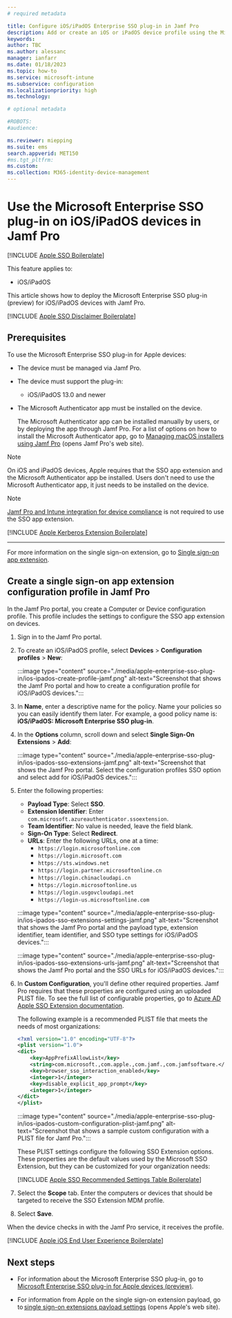 ```yaml
---
# required metadata

title: Configure iOS/iPadOS Enterprise SSO plug-in in Jamf Pro
description: Add or create an iOS or iPadOS device profile using the Microsoft Enterprise SSO plug-in in Jamf Pro. 
keywords:
author: TBC
ms.author: alessanc
manager: ianfarr
ms.date: 01/18/2023
ms.topic: how-to
ms.service: microsoft-intune
ms.subservice: configuration
ms.localizationpriority: high
ms.technology:

# optional metadata

#ROBOTS:
#audience:

ms.reviewer: miepping
ms.suite: ems
search.appverid: MET150
#ms.tgt_pltfrm:
ms.custom: 
ms.collection: M365-identity-device-management
---
```


# Use the Microsoft Enterprise SSO plug-in on iOS/iPadOS devices in Jamf Pro

[!INCLUDE [Apple SSO Boilerplate](../includes/apple-enterprise-sso-intro-boilerplate.md)]

This feature applies to:

- iOS/iPadOS

This article shows how to deploy the Microsoft Enterprise SSO plug-in (preview) for iOS/iPadOS devices with Jamf Pro.

[!INCLUDE [Apple SSO Disclaimer Boilerplate](../includes/apple-enterprise-sso-disclaimer-boilerplate.md)]

## Prerequisites

To use the Microsoft Enterprise SSO plug-in for Apple devices:

- The device must be managed via Jamf Pro.
- The device must support the plug-in:
  - iOS/iPadOS 13.0 and newer
- The Microsoft Authenticator app must be installed on the device.

  The Microsoft Authenticator app can be installed manually by users, or by deploying the app through Jamf Pro. For a list of options on how to install the Microsoft Authenticator app, go to [Managing macOS installers using Jamf Pro](https://docs.jamf.com/10.24.1/jamf-pro/administrator-guide/Managing_macOS_Installers.html) (opens Jamf Pro's web site).

> [!NOTE]
> On iOS and iPadOS devices, Apple requires that the SSO app extension and the Microsoft Authenticator app be installed. Users don't need to use the Microsoft Authenticator app, it just needs to be installed on the device.

> [!NOTE]
> [Jamf Pro and Intune integration for device compliance](../protect/conditional-access-integrate-jamf.md) is not required to use the SSO app extension.

[!INCLUDE [Apple Kerberos Extension Boilerplate](../includes/apple-enterprise-sso-kerberos-boilerplate.md)]

---

For more information on the single sign-on extension, go to [Single sign-on app extension](device-features-configure.md#single-sign-on-app-extension).

## Create a single sign-on app extension configuration profile in Jamf Pro

In the Jamf Pro portal, you create a Computer or Device configuration profile. This profile includes the settings to configure the SSO app extension on devices.

1. Sign in to the Jamf Pro portal.
2. To create an iOS/iPadOS profile, select **Devices** > **Configuration profiles** > **New**:

    :::image type="content" source="./media/apple-enterprise-sso-plug-in/ios-ipados-create-profile-jamf.png" alt-text="Screenshot that shows the Jamf Pro portal and how to create a configuration profile for iOS/iPadOS devices.":::

3. In **Name**, enter a descriptive name for the policy. Name your policies so you can easily identify them later. For example, a good policy name is: **iOS/iPadOS: Microsoft Enterprise SSO plug-in**.

4. In the **Options** column, scroll down and select **Single Sign-On Extensions** > **Add**:

    :::image type="content" source="./media/apple-enterprise-sso-plug-in/ios-ipados-sso-extensions-jamf.png" alt-text="Screenshot that shows the Jamf Pro portal. Select the configuration profiles SSO option and select add for iOS/iPadOS devices.":::

5. Enter the following properties:

    - **Payload Type**: Select **SSO**.
    - **Extension Identifier**: Enter `com.microsoft.azureauthenticator.ssoextension`.
    - **Team Identifier**: No value is needed, leave the field blank.
    - **Sign-On Type**: Select **Redirect**.
    - **URLs**: Enter the following URLs, one at a time:
      - `https://login.microsoftonline.com`
      - `https://login.microsoft.com`
      - `https://sts.windows.net`
      - `https://login.partner.microsoftonline.cn`
      - `https://login.chinacloudapi.cn`
      - `https://login.microsoftonline.us`
      - `https://login.usgovcloudapi.net`
      - `https://login-us.microsoftonline.com`

    :::image type="content" source="./media/apple-enterprise-sso-plug-in/ios-ipados-sso-extensions-settings-jamf.png" alt-text="Screenshot that shows the Jamf Pro portal and the payload type, extension identifier, team identifier, and SSO type settings for iOS/iPadOS devices.":::

    :::image type="content" source="./media/apple-enterprise-sso-plug-in/ios-ipados-sso-extensions-urls-jamf.png" alt-text="Screenshot that shows the Jamf Pro portal and the SSO URLs for iOS/iPadOS devices.":::

6. In **Custom Configuration**, you'll define other required properties. Jamf Pro requires that these properties are configured using an uploaded PLIST file. To see the full list of configurable properties, go to [Azure AD Apple SSO Extension documentation](/azure/active-directory/develop/apple-sso-plugin#manual-configuration-for-other-mdm-services).

    The following example is a recommended PLIST file that meets the needs of most organizations:

    ```xml
    <?xml version="1.0" encoding="UTF-8"?>
    <plist version="1.0">
    <dict>
        <key>AppPrefixAllowList</key>
        <string>com.microsoft.,com.apple.,com.jamf.,com.jamfsoftware.</string>
        <key>browser_sso_interaction_enabled</key>
        <integer>1</integer>
        <key>disable_explicit_app_prompt</key>
        <integer>1</integer>
    </dict>
    </plist>
    ```

    :::image type="content" source="./media/apple-enterprise-sso-plug-in/ios-ipados-custom-configuration-plist-jamf.png" alt-text="Screenshot that shows a sample custom configuration with a PLIST file for Jamf Pro.":::

    These PLIST settings configure the following SSO Extension options. These properties are the default values used by the Microsoft SSO Extension, but they can be customized for your organization needs:

    [!INCLUDE [Apple SSO Recommended Settings Table Boilerplate](../includes/apple-enterprise-sso-recommended-settings-jamf-pro-boilerplate.md)]

7. Select the **Scope** tab. Enter the computers or devices that should be targeted to receive the SSO Extension MDM profile.
8. Select **Save**.

When the device checks in with the Jamf Pro service, it receives the profile.

[!INCLUDE [Apple iOS End User Experience Boilerplate](../includes/apple-enterprise-sso-ios-end-user-experience-boilerplate.md)]

## Next steps

- For information about the Microsoft Enterprise SSO plug-in, go to [Microsoft Enterprise SSO plug-in for Apple devices (preview)](/azure/active-directory/develop/apple-sso-plugin).

- For information from Apple on the single sign-on extension payload, go to [single sign-on extensions payload settings](https://support.apple.com/guide/mdm/single-sign-on-extensions-mdmfd9cdf845/web) (opens Apple's web site).
